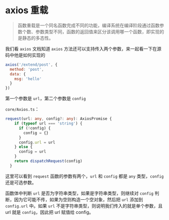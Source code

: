 # axios 重载
> 函数重载是一个同名函数完成不同的功能，编译系统在编译阶段通过函数参数个数、参数类型不同，函数的返回值来区分该调用哪一个函数，即实现的是静态的多态性。


我们看 `axios` 文档知道 `axios` 方法还可以支持传入两个参数，来一起看一下在源码中他是如何实现的
```js
axios('/extend/post', {
  method: 'post',
  data: {
    msg: 'hello'
  }
})
```
第一个参数是 `url`，第二个参数是 `config`

`core/Axios.ts`：
```typescript
request(url: any, config?: any): AxiosPromise {
    if (typeof url === 'string') {
      if (!config) {
        config = {}
      }
      config.url = url
    } else {
      config = url
    }
    return dispatchRequest(config)
  }
```
这里可以看到 `request` 函数的参数有两个，`url` 和 `config` 都是 `any` 类型，`config` 还是可选参数。

函数体中判断 `url` 是否为字符串类型，如果是字符串类型，则继续对 `config` 判断，因为它可能不传，如果为空则构造一个空对象，然后把 `url` 添加到 `config.url` 中。如果 `url` 不是字符串类型，则说明我们传入的就是单个参数，且 url 就是 `config`，因此把 url 赋值给 config。
